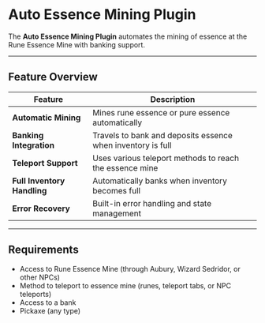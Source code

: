 # Auto Essence Mining Plugin

The **Auto Essence Mining Plugin** automates the mining of essence at the Rune Essence Mine with banking support.

---

## Feature Overview

| Feature                    | Description                                                    |
|----------------------------|----------------------------------------------------------------|
| **Automatic Mining**       | Mines rune essence or pure essence automatically              |
| **Banking Integration**    | Travels to bank and deposits essence when inventory is full   |
| **Teleport Support**       | Uses various teleport methods to reach the essence mine       |
| **Full Inventory Handling**| Automatically banks when inventory becomes full               |
| **Error Recovery**         | Built-in error handling and state management                  |

---

## Requirements

- Access to Rune Essence Mine (through Aubury, Wizard Sedridor, or other NPCs)
- Method to teleport to essence mine (runes, teleport tabs, or NPC teleports)
- Access to a bank
- Pickaxe (any type)

